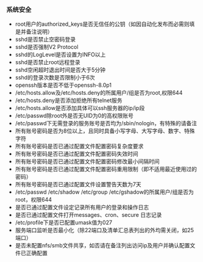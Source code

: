 ### 系统安全

- root用户的authorized_keys是否无信任的公钥（如因自动化发布而必需则填是并备注说明）
- sshd是否禁止空密码登录
- sshd是否强制V2 Protocol
- sshd的LogLevel是否设置为INFO以上
- sshd是否禁止root远程登录
- sshd空闲超时退出时间是否大于5分钟
- sshd的登录次数是否限制小于6次
- openssh版本是否不低于openssh-8.0p1
- /etc/hosts.allow及/etc/hosts.deny的所属用户/组是否为root,权限644
- /etc/hosts.deny是否添加拒绝所有telnet服务
- /etc/hosts.allow是否添加具体可以ssh服务器的ip/ip段
- /etc/passwd除root外是否无UID为0的高权限账号
- /etc/passwd下无需登录的服务账号是否均为/sbin/nologin，有特殊的请备注
- 所有账号密码是否为8位以上，且同时具备小写字母、大写字母、数字、特殊字符
- 所有账号密码是否已通过配置文件配置密码复杂度要求
- 所有账号密码是否已通过配置文件配置密码失效时间
- 所有账号密码是否已通过配置文件配置密码修改最小间隔时间
- 所有账号密码是否已通过配置文件配置密码重用限制（即不适用最近使用过的密码）
- 所有账号密码是否已通过配置文件设置警告天数为7天
- /etc/passwd /etc/shadow /etc/group /etc/gshadow的所属用户/组是否为root，权限644
- 是否已通过配置文件设定记录所有用户的登录和操作日志
- 是否已通过配置文件打开messages、cron、secure 日志记录
- /etc/profile下是否已配置umask值为027
- 服务端口监听是否最小化（除22端口及清单汇总表列出的外均需关闭，如25端口）
- 是否未配置nfs/smb文件共享，如否请在备注列出访问ip及用户并确认配置文件已正确配置